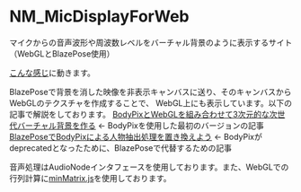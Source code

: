 # NM_MicDisplayForWeb
マイクからの音声波形や周波数レベルをバーチャル背景のように表示するサイト（WebGLとBlazePose使用）

[こんな感じ](https://hexagramnm.coresv.com/NM_MicDisplay_Web/index.html)に動きます。

BlazePoseで背景を消した映像を非表示キャンバスに送り、そのキャンバスからWebGLのテクスチャを作成することで、
WebGL上にも表示しています。以下の記事で解説をしております。
[BodyPixとWebGLを組み合わせて3次元的な次世代バーチャル背景を作る](https://qiita.com/HexagramNM/items/b967dfd3733ecee1a084) <- BodyPixを使用した最初のバージョンの記事
[BlazePoseでBodyPixによる人物抽出処理を置き換えよう](https://qiita.com/HexagramNM/items/004056bfdb6360884545) <- BodyPixがdeprecatedとなったために、BlazePoseで代替するための記事

音声処理はAudioNodeインタフェースを使用しております。また、WebGLでの行列計算に[minMatrix.js](https://wgld.org/d/library/l001.html)を使用しております。
